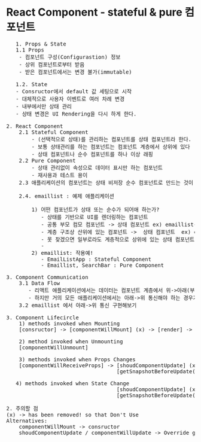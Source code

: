 # React Component - stateful & pure 컴포넌트
<pre>	1. Props & State
   1.1 Props
    - 컴포넌트 구성(Configurastion) 정보
    - 상위 컴포넌트로부터 받음
    - 받은 컴포넌트에서는 변경 불가(immutable)

   1.2. State
   - Consructor에서 default 값 세팅으로 시작
   - 대체적으로 사용자 이벤트로 여러 차례 변경
   - 내부에서만 상태 관리
   - 상태 변경은 UI Rendering을 다시 하게 한다.

2. React Component
    2.1 Stateful Component
        - (선택적으로 상태)를 관리하는 컴포넌트를 상태 컴포넌트라 한다.
        - 보통 상태관리를 하는 컴포넌트는 컴포넌트 계층에서 상위에 있다
        - 상태 컴포넌트나 순수 컴포넌트를 하나 이상 래핑
    2.2 Pure Component
        - 상태 관리없이 속성으로 데이터 표시만 하는 컴포넌트
        - 재사용과 테스트 용이
    2.3 애플리케이션의 컴포넌트는 상태 비저장 순수 컴포넌트로 만드는 것이 좋다.

    2.4. emaillist : 예제 애플리케이션
    
        1) 어떤 컴포넌트가 상태 또는 순수가 되어애 하는가?
           - 상태를 기반으로 UI를 렌더링하는 컴포넌트
           - 공통 부모 컴모 컴포넌트 -> 상태 컴포넌트 ex) emaillist-app
           - 계층 구조상 산위에 있는 컴포넌트 ->  상태 컴포넌트  ex) emaillist-app
           - 못 찾겠으면 일부로라도 계층적으로 상위에 있는 상태 컴포넌트를 만들어서 상태관리하도록 한다. 
           - 
        2) emaillist: 작용예!
           - EmailListApp : Stateful Component
           - Emaillist, SearchBar : Pure Component

3. Component Communication
    3.1 Data Flow
       - 리액트 애플리케이션에서는 데이터는 컴포넌트 계층에서 위->아래(부모->자식) : 리액트는 아주 명시적이고 분명하다.
       - 하지만 거의 모든 애플리케이션에서는 아래->위 통신해야 하는 경우가 반드시 있음
    3.2 emaillist 에서 아래->위 통신 구현해보기

3. Component Lifecircle
    1) methods invoked when Mounting
    [consructor] -> [componentWillMount] (x) -> [render] -> [componentDidMount]

    2) method invoked when Unmounting
    [componentWillUnmount]

    3) methods invoked when Props Changes
    [componentWillReceiveProps] -> [shoudComponentUpdate] (x) -> [componentWillUpdate] (x) -> [render] -> [componentDidUpdate(prevProps, prevState, snapshot)]
                                   [getSnapshotBeforeUpdate(prevProps, prevState)] : override

   4) methods invoked when State Change
                                   [shoudComponentUpdate] (x) -> [componentWillUpdate] (x) -> [render] -> [componentDidUpdate(prevProps, prevState, snapshot)]
                                   [getSnapshotBeforeUpdate(prevProps, prevState)] : override

2. 주의할 점
(x) -> has been removed! so that Don't Use
Alternatives:
    componentWillMount -> consructor
    shoudComponentUpdate / componentWillUpdate -> Override getSnapshotBeforeUpdate(...)
</pre>
